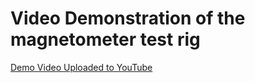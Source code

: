 # Video Demonstration of the magnetometer test rig

[Demo Video Uploaded to YouTube](https://youtu.be/BvQQr4C4Mmc)
